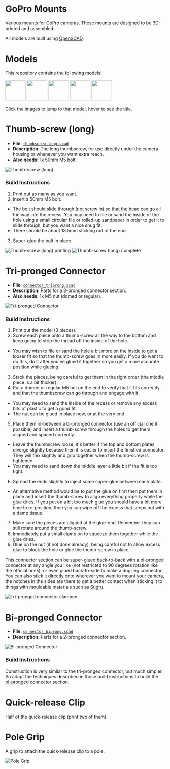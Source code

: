 GoPro Mounts
===========

Various mounts for GoPro cameras. These mounts are designed to be 3D-printed and assembled.

All models are built using [OpenSCAD](http://www.openscad.org).

Models
======

This repository contains the following models:

[<img width="64" src="http://j-h-a.github.io/go-pro-mounts/thumbscrew_long.png"/>](#ThumbScrewLong "Thumb-screw (long)")
[<img width="64" src="http://j-h-a.github.io/go-pro-mounts/connector_triprong.png"/>](#TriprongConnector "Tri-pronged Connector")
[<img width="64" src="http://j-h-a.github.io/go-pro-mounts/connector_biprong.png"/>](#BiprongConnector "Bi-pronged Connector")
[<img width="64" src="http://j-h-a.github.io/go-pro-mounts/quickrelease_clip.png"/>](#QRClip "Quick-release Clip")
[<img width="64" src="http://j-h-a.github.io/go-pro-mounts/quickrelease_pole_grip.png"/>](#PoleGrip "Pole Grip")

Click the images to jump to that model, hover to see the title.



<a name="ThumbScrewLong"/>

Thumb-screw (long)
===============

- **File**: [`thumbscrew_long.scad`](https://github.com/j-h-a/go-pro-mounts/blob/master/thumbscrew_long.scad)
- **Description**: The long thumbscrew, for use directly under the camera housing or whenever you want extra reach.
- **Also needs**: 1x 50mm M5 bolt.

![Thumb-screw (long)](http://j-h-a.github.io/go-pro-mounts/thumbscrew_long.png)

### Build Instructions

1. Print out as many as you want.
2. Insert a 50mm M5 bolt.
 - The bolt should slide through (not screw in) so that the head can go all the way into the recess. You may need to file or sand the inside of the hole using a small circular file or rolled-up sandpaper in order to get it to slide through, but you want a nice snug fit.
 - There should be about 18.5mm sticking out of the end.
3. Super-glue the bolt in place.

![Thumb-screw (long) printing](http://j-h-a.github.io/go-pro-mounts/thumbscrew_long_01_printing.jpg)
![Thumb-screw (long) complete](http://j-h-a.github.io/go-pro-mounts/thumbscrew_long_02_complete.jpg)



<a name="TriprongConnector"/>

Tri-pronged Connector
=================

- **File**: [`connector_triprong.scad`](https://github.com/j-h-a/go-pro-mounts/blob/master/connector_triprong.scad)
- **Description**: Parts for a 3-pronged connector section.
- **Also needs**: 1x M5 nut (domed or regular).

![Tri-pronged Connector](http://j-h-a.github.io/go-pro-mounts/connector_triprong.png)

### Build Instructions

1. Print out the model (3 pieces).
2. Screw each piece onto a thumb-screw all the way to the bottom and keep going to strip the thread off the inside of the hole.
 - You may wish to file or sand the hole a bit more on the inside to get a looser fit so that the thumb-screw goes in more easily. If you do want to do this, do it after you've glued it together so you get a more accurate position while glueing.
3. Stack the pieces, being careful to get them in the right order (the middle piece is a bit thicker).
4. Put a domed or regular M5 nut on the end to verify that it fits correctly and that the thumbscrew can go through and engage with it.
 - You may need to sand the inside of the recess or remove any excess bits of plastic to get a good fit.
 - The nut can be glued in place now, or at the very end.
5. Place them in-between a bi-pronged connector (use an official one if possible) and insert a thumb-screw through the holes to get them aligned and spaced correctly.
 - Leave the thumbscrew loose, it's better if the top and bottom plates diverge slightly because then it is easier to insert the finished connector. They will flex slightly and grip together when the thumb-screw is tightened.
 - You may need to sand down the middle layer a little bit if the fit is too tight.
6. Spread the ends slightly to inject some super-glue between each plate.
 - An alternative method would be to put the glue on first then put them in place and insert the thumb-screw to align everything properly while the glue dries. If you put on a bit too much glue you should have a bit more time to re-position, then you can wipe off the excess that seeps out with a damp tissue.
7. Make sure the pieces are aligned at the glue-end. Remember they can still rotate around the thumb-screw.
8. Immediately put a small clamp on to squeeze them together while the glue dries.
9. Glue on the nut (if not done already), being careful not to allow excess glue to block the hole or glue the thumb-screw in place.

This connector section can be super-glued back-to-back with a bi-pronged connector at any angle you like (not restricted to 90 degrees rotation like the official ones), or even glued back-to-side to make a dog-leg connector.
You can also stick it directly onto wherever you want to mount your camera, the notches in the sides are there to get a better contact when sticking it to things with mouldable materials such as [Sugru](http://www.sugru.com).

![Tri-pronged connector clamped](http://j-h-a.github.io/go-pro-mounts/connector_triprong_00_clamped.jpg)



<a name="BiprongConnector"/>

Bi-pronged Connector
=================

- **File**: [`connector_biprong.scad`](https://github.com/j-h-a/go-pro-mounts/blob/master/connector_biprong.scad)
- **Description**: Parts for a 2-pronged connector section.

![Bi-pronged Connector](http://j-h-a.github.io/go-pro-mounts/connector_biprong.png)

### Build Instructions

Construction is very similar to the tri-pronged connector, but much simpler. So adapt the techniques described in those build instructions to build the bi-pronged connector section.



<a name="QRClip"/>

Quick-release Clip
==============

Half of the quick-release clip (print two of them).



<a name="PoleGrip"/>

Pole Grip
=======

A grip to attach the quick-release clip to a pole.

![Pole Grip](http://j-h-a.github.io/go-pro-mounts/quickrelease_pole_grip_00.jpg)

